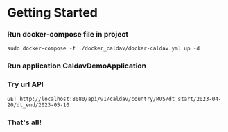 # Getting Started

### Run docker-compose file in project

```
sudo docker-compose -f ./docker_caldav/docker-caldav.yml up -d
```

### Run application CaldavDemoApplication

### Try url API
```
GET http://localhost:8080/api/v1/caldav/country/RUS/dt_start/2023-04-20/dt_end/2023-05-10
```

### That's all!
